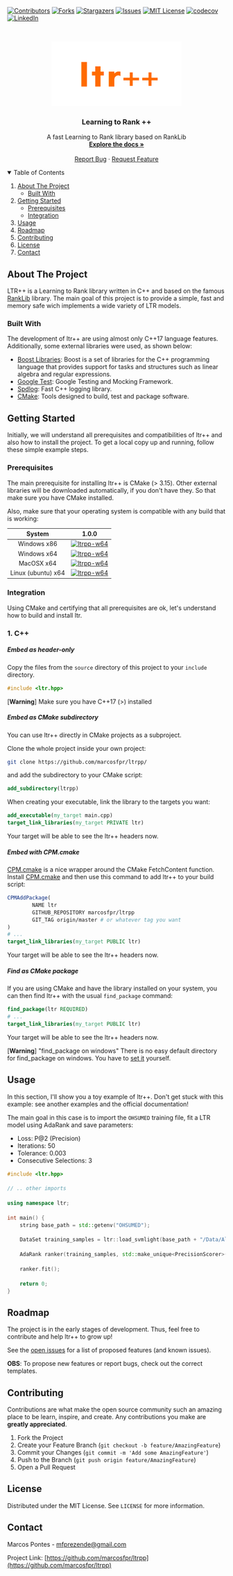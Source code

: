 [![Contributors][contributors-shield]][contributors-url]
[![Forks][forks-shield]][forks-url]
[![Stargazers][stars-shield]][stars-url]
[![Issues][issues-shield]][issues-url]
[![MIT License][license-shield]][license-url]
[![codecov][codecov-shield]][codecov-url]
[![LinkedIn][linkedin-shield]][linkedin-url]



<!-- PROJECT LOGO -->
<br />
<p align="center">
  <a href="https://github.com/marcosfpr/ltrpp">
    <img src="images/logo.png" alt="Logo" width="300" height="150">
  </a>

  <h3 align="center">Learning to Rank ++</h3>

  <p align="center">
    A fast Learning to Rank library based on RankLib
    <br />
    <a href="https://ltr.readthedocs.io/"><strong>Explore the docs »</strong></a>
    <br />
    <br />
    <a href="https://github.com/marcosfpr/ltrpp/issues">Report Bug</a>
    ·
    <a href="https://github.com/marcosfpr/ltrpp/issues">Request Feature</a>
  </p>
</p>



<!-- TABLE OF CONTENTS -->
<details open="open">
  <summary>Table of Contents</summary>
  <ol>
    <li>
      <a href="#about-the-project">About The Project</a>
      <ul>
        <li><a href="#built-with">Built With</a></li>
      </ul>
    </li>
    <li>
      <a href="#getting-started">Getting Started</a>
      <ul>
        <li><a href="#prerequisites">Prerequisites</a></li>
        <li><a href="#integration">Integration</a></li>
      </ul>
    </li>
    <li><a href="#usage">Usage</a></li>
    <li><a href="#roadmap">Roadmap</a></li>
    <li><a href="#contributing">Contributing</a></li>
    <li><a href="#license">License</a></li>
    <li><a href="#contact">Contact</a></li>
  </ol>
</details>



<!-- ABOUT THE PROJECT -->
## About The Project

LTR++ is a Learning to Rank library written in C++ and based on the famous [RankLib](https://sourceforge.net/p/lemur/wiki/RankLib%20How%20to%20use/) library. The main goal of this project is to provide a simple, fast and memory safe wich implements a wide variety of LTR models. 

### Built With

The development of ltr++ are using almost only C++17 language features. Additionally, some external libraries were used, as shown below: 

* [Boost Libraries](https://www.boost.org): Boost is a set of libraries for the C++ programming language that provides support for tasks and structures such as linear algebra and regular expressions.
* [Google Test](https://github.com/google/googletest): Google Testing and Mocking Framework.
* [Spdlog](https://github.com/gabime/spdlog): Fast C++ logging library. 
* [CMake](https://cmake.org): Tools designed to build, test and package software.

<!-- GETTING STARTED -->
## Getting Started

Initially, we will understand all prerequisites and compatibilities of ltr++ and also how to install the project. To get a local copy up and running, follow these simple example steps. 

### Prerequisites

The main prerequisite for installing ltr++ is CMake (> 3.15). Other external libraries will be downloaded automatically, if you don't have they. So that make sure you have CMake installed.

Also, make sure that your operating system is compatible with any build that is working: 


|       System       |                                                        1.0.0                                                |
|:------------------:|:-----------------------------------------------------------------------------------------------------------:|
|     Windows x86    |  [![ltrpp-w64](https://img.shields.io/badge/build-passing-brightgreen)](https://github.com/marcosfpr/ltrpp) |
|     Windows x64    |  [![ltrpp-w64](https://img.shields.io/badge/build-passing-brightgreen)](https://github.com/marcosfpr/ltrpp) |
|     MacOSX x64     |  [![ltrpp-w64](https://img.shields.io/badge/build-passing-brightgreen)](https://github.com/marcosfpr/ltrpp) |
| Linux (ubuntu) x64 |  [![ltrpp-w64](https://img.shields.io/badge/build-passing-brightgreen)](https://github.com/marcosfpr/ltrpp) |


### Integration

Using CMake and certifying that all prerequisites are ok, let's understand how to build and install ltr.

### 1. C++

##### Embed as header-only

Copy the files from the `source` directory of this project to your `include` directory.

  ```c++
  #include <ltr.hpp>
  ```

[**Warning**] Make sure you have C++17 (>) installed

##### Embed as CMake subdirectory

You can use ltr++ directly in CMake projects as a subproject.

Clone the whole project inside your own project:

```bash
git clone https://github.com/marcosfpr/ltrpp/
```

and add the subdirectory to your CMake script:

```cmake
add_subdirectory(ltrpp)
```

When creating your executable, link the library to the targets you want:

```cmake
add_executable(my_target main.cpp)
target_link_libraries(my_target PRIVATE ltr)
```

Your target will be able to see the ltr++ headers now.

##### Embed with CPM.cmake

[CPM.cmake](https://github.com/TheLartians/CPM.cmake) is a nice wrapper around the CMake FetchContent function.
Install [CPM.cmake](https://github.com/TheLartians/CPM.cmake) and then use this command to add ltr++ to your build
script:

```cmake
CPMAddPackage(
        NAME ltr
        GITHUB_REPOSITORY marcosfpr/ltrpp
        GIT_TAG origin/master # or whatever tag you want
)
# ...
target_link_libraries(my_target PUBLIC ltr)
```

Your target will be able to see the ltr++ headers now.

##### Find as CMake package

If you are using CMake and have the library installed on your system, you can then find ltr++ with the
usual `find_package` command:

```cmake
find_package(ltr REQUIRED)
# ...
target_link_libraries(my_target PUBLIC ltr)
```

Your target will be able to see the ltr++ headers now.

[**Warning**] "find_package on windows"
There is no easy default directory for find_package on windows. You have
to [set it](https://stackoverflow.com/questions/21314893/what-is-the-default-search-path-for-find-package-in-windows-using-cmake)
yourself.



<!-- USAGE EXAMPLES -->
## Usage

In this section, I'll show you a toy example of ltr++. Don't get stuck with this example: see another examples and the official documentation! 

The main goal in this case is to import the `OHSUMED` training file, fit a LTR model using AdaRank and save parameters:

* Loss: P@2 (Precision)
* Iterations: 50
* Tolerance: 0.003
* Consecutive Selections: 3

```c++
#include <ltr.hpp>

// .. other imports

using namespace ltr;

int main() {
    string base_path = std::getenv("OHSUMED");

    DataSet training_samples = ltr::load_svmlight(base_path + "/Data/All/OHSUMED.txt");

    AdaRank ranker(training_samples, std::make_unique<PrecisionScorer>(2), 50, 0.003, 3);

    ranker.fit();

    return 0;
}

```


<!-- ROADMAP -->
## Roadmap

The project is in the early stages of development. Thus, feel free to contribute and help ltr++ to grow up!

See the [open issues](https://github.com/marcosfpr/ltrpp/issues) for a list of proposed features (and known issues).

**OBS**: To propose new features or report bugs, check out the correct templates.

<!-- CONTRIBUTING -->
## Contributing

Contributions are what make the open source community such an amazing place to be learn, inspire, and create. Any contributions you make are **greatly appreciated**.

1. Fork the Project
2. Create your Feature Branch (`git checkout -b feature/AmazingFeature`)
3. Commit your Changes (`git commit -m 'Add some AmazingFeature'`)
4. Push to the Branch (`git push origin feature/AmazingFeature`)
5. Open a Pull Request

<!-- LICENSE -->
## License

Distributed under the MIT License. See `LICENSE` for more information.

<!-- CONTACT -->
## Contact

Marcos Pontes - mfprezende@gmail.com

Project Link: [https://github.com/marcosfpr/ltrpp](https://github.com/marcosfpr/ltrpp)


<!-- MARKDOWN LINKS & IMAGES -->
<!-- https://www.markdownguide.org/basic-syntax/#reference-style-links -->
[contributors-shield]: https://img.shields.io/github/contributors/marcosfpr/ltrpp.svg?style=for-the-badge
[contributors-url]: https://github.com/marcosfpr/ltrpp/graphs/contributors
[forks-shield]: https://img.shields.io/github/forks/marcosfpr/ltrpp.svg?style=for-the-badge
[forks-url]: https://github.com/marcosfpr/ltrpp/network/members
[stars-shield]: https://img.shields.io/github/stars/marcosfpr/ltrpp.svg?style=for-the-badge
[stars-url]: https://github.com/marcosfpr/ltrpp/stargazers
[issues-shield]: https://img.shields.io/github/issues/marcosfpr/ltrpp.svg?style=for-the-badge
[issues-url]: https://github.com/marcosfpr/ltrpp/issues
[license-shield]: https://img.shields.io/github/license/marcosfpr/ltrpp.svg?style=for-the-badge
[license-url]: https://github.com/marcosfpr/ltrpp/blob/master/LICENSE
[linkedin-shield]: https://img.shields.io/badge/-LinkedIn-black.svg?style=for-the-badge&logo=linkedin&colorB=555
[linkedin-url]: https://linkedin.com/in/marcosfpr
[product-screenshot]: images/logo.png
[codecov-shield]: https://img.shields.io/codecov/c/github/marcosfpr/ltrpp?style=for-the-badge
[codecov-url]: https://codecov.io/gh/marcosfpr/ltrp